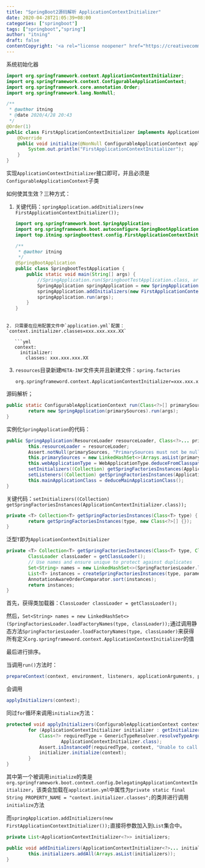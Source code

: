 ```yaml
---
title: "SpringBoot2源码解析 ApplicationContextInitializer"
date: 2020-04-28T21:05:39+08:00
categories: ["springboot"]
tags: ["springboot","spring"]
author: "itning"
draft: false
contentCopyright: '<a rel="license noopener" href="https://creativecommons.org/licenses/by-nc-nd/4.0/" target="_blank">CC BY-NC-ND 4.0</a>'
---
```


系统初始化器

```java
import org.springframework.context.ApplicationContextInitializer;
import org.springframework.context.ConfigurableApplicationContext;
import org.springframework.core.annotation.Order;
import org.springframework.lang.NonNull;

/**
 * @author itning
 * @date 2020/4/28 20:43
 */
@Order(1)
public class FirstApplicationContextInitializer implements ApplicationContextInitializer<ConfigurableApplicationContext> {
    @Override
    public void initialize(@NonNull ConfigurableApplicationContext applicationContext) {
        System.out.println("FirstApplicationContextInitializer");
    }
}
```

实现`ApplicationContextInitializer`接口即可，并且必须是`ConfigurableApplicationContext`子类

如何使其生效？三种方式：

1. 关键代码：`springApplication.addInitializers(new FirstApplicationContextInitializer());`
   
   ```java
   import org.springframework.boot.SpringApplication;
   import org.springframework.boot.autoconfigure.SpringBootApplication;
   import top.itning.springboottest.config.FirstApplicationContextInitializer;
   
   /**
    * @author itning
    */
   @SpringBootApplication
   public class SpringbootTestApplication {
       public static void main(String[] args) {
           //SpringApplication.run(SpringbootTestApplication.class, args);
           SpringApplication springApplication = new SpringApplication(SpringbootTestApplication.class);
           springApplication.addInitializers(new FirstApplicationContextInitializer());
           springApplication.run(args);
       }
   }
```
   
2. 只需要在应用配置文件中`application.yml`配置：`context.initializer.classes=xxx.xxx.xxx.XX`

   ```yml
   context:
     initializer:
       classes: xxx.xxx.xxx.XX
   ```

3. `resources`目录新建`META-INF`文件夹并且新建文件：`spring.factories`

   ```properties
   org.springframeword.context.ApplicationContextInitializer=xxx.xxx.xxx.XX
   ```

源码解析；

```java
public static ConfigurableApplicationContext run(Class<?>[] primarySources, String[] args) {
		return new SpringApplication(primarySources).run(args);
}
```

实例化`SpringApplication`的代码：

```java
public SpringApplication(ResourceLoader resourceLoader, Class<?>... primarySources) {
		this.resourceLoader = resourceLoader;
		Assert.notNull(primarySources, "PrimarySources must not be null");
		this.primarySources = new LinkedHashSet<>(Arrays.asList(primarySources));
		this.webApplicationType = WebApplicationType.deduceFromClasspath();
		setInitializers((Collection) getSpringFactoriesInstances(ApplicationContextInitializer.class));
		setListeners((Collection) getSpringFactoriesInstances(ApplicationListener.class));
		this.mainApplicationClass = deduceMainApplicationClass();
}
```

关键代码：`setInitializers((Collection) getSpringFactoriesInstances(ApplicationContextInitializer.class));`

```java
private <T> Collection<T> getSpringFactoriesInstances(Class<T> type) {
		return getSpringFactoriesInstances(type, new Class<?>[] {});
}
```

泛型`T`即为`ApplicationContextInitializer`

```java
private <T> Collection<T> getSpringFactoriesInstances(Class<T> type, Class<?>[] parameterTypes, Object... args) {
		ClassLoader classLoader = getClassLoader();
		// Use names and ensure unique to protect against duplicates
		Set<String> names = new LinkedHashSet<>(SpringFactoriesLoader.loadFactoryNames(type, classLoader));
		List<T> instances = createSpringFactoriesInstances(type, parameterTypes, classLoader, args, names);
		AnnotationAwareOrderComparator.sort(instances);
		return instances;
}
```

首先，获得类加载器：`ClassLoader classLoader = getClassLoader();`

然后，`Set<String> names = new LinkedHashSet<>(SpringFactoriesLoader.loadFactoryNames(type, classLoader));`通过调用静态方法`SpringFactoriesLoader.loadFactoryNames(type, classLoader)`来获得所有定义`org.springframeword.context.ApplicationContextInitializer`的值

最后进行排序。

当调用`run()`方法时：

```java
prepareContext(context, environment, listeners, applicationArguments, printedBanner);
```

会调用

```java
applyInitializers(context);
```

同过`for`循环来调用`initialize`方法：

```java
protected void applyInitializers(ConfigurableApplicationContext context) {
		for (ApplicationContextInitializer initializer : getInitializers()) {
			Class<?> requiredType = GenericTypeResolver.resolveTypeArgument(initializer.getClass(),
					ApplicationContextInitializer.class);
			Assert.isInstanceOf(requiredType, context, "Unable to call initializer.");
			initializer.initialize(context);
		}
}
```

其中第一个被调用``initialize``的类是`org.springframework.boot.context.config.DelegatingApplicationContextInitializer`，该类会加载在`application.yml`中属性为`private static final String PROPERTY_NAME = "context.initializer.classes";`的类并进行调用`initialize`方法

而`springApplication.addInitializers(new FirstApplicationContextInitializer());`直接将参数加入到`List`集合中。

```java
private List<ApplicationContextInitializer<?>> initializers;

public void addInitializers(ApplicationContextInitializer<?>... initializers) {
		this.initializers.addAll(Arrays.asList(initializers));
}
```

